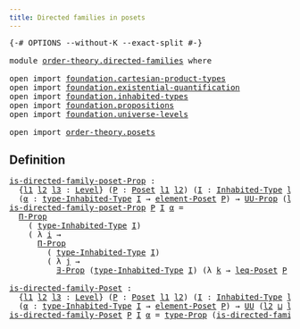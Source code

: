 ```yaml
---
title: Directed families in posets
---
```


<pre class="Agda"><a id="53" class="Symbol">{-#</a> <a id="57" class="Keyword">OPTIONS</a> <a id="65" class="Pragma">--without-K</a> <a id="77" class="Pragma">--exact-split</a> <a id="91" class="Symbol">#-}</a>

<a id="96" class="Keyword">module</a> <a id="103" href="order-theory.directed-families.html" class="Module">order-theory.directed-families</a> <a id="134" class="Keyword">where</a>

<a id="141" class="Keyword">open</a> <a id="146" class="Keyword">import</a> <a id="153" href="foundation.cartesian-product-types.html" class="Module">foundation.cartesian-product-types</a>
<a id="188" class="Keyword">open</a> <a id="193" class="Keyword">import</a> <a id="200" href="foundation.existential-quantification.html" class="Module">foundation.existential-quantification</a>
<a id="238" class="Keyword">open</a> <a id="243" class="Keyword">import</a> <a id="250" href="foundation.inhabited-types.html" class="Module">foundation.inhabited-types</a>
<a id="277" class="Keyword">open</a> <a id="282" class="Keyword">import</a> <a id="289" href="foundation.propositions.html" class="Module">foundation.propositions</a>
<a id="313" class="Keyword">open</a> <a id="318" class="Keyword">import</a> <a id="325" href="foundation.universe-levels.html" class="Module">foundation.universe-levels</a>

<a id="353" class="Keyword">open</a> <a id="358" class="Keyword">import</a> <a id="365" href="order-theory.posets.html" class="Module">order-theory.posets</a>
</pre>
## Definition

<pre class="Agda"><a id="is-directed-family-poset-Prop"></a><a id="413" href="order-theory.directed-families.html#413" class="Function">is-directed-family-poset-Prop</a> <a id="443" class="Symbol">:</a>
  <a id="447" class="Symbol">{</a><a id="448" href="order-theory.directed-families.html#448" class="Bound">l1</a> <a id="451" href="order-theory.directed-families.html#451" class="Bound">l2</a> <a id="454" href="order-theory.directed-families.html#454" class="Bound">l3</a> <a id="457" class="Symbol">:</a> <a id="459" href="Agda.Primitive.html#597" class="Postulate">Level</a><a id="464" class="Symbol">}</a> <a id="466" class="Symbol">(</a><a id="467" href="order-theory.directed-families.html#467" class="Bound">P</a> <a id="469" class="Symbol">:</a> <a id="471" href="order-theory.posets.html#731" class="Function">Poset</a> <a id="477" href="order-theory.directed-families.html#448" class="Bound">l1</a> <a id="480" href="order-theory.directed-families.html#451" class="Bound">l2</a><a id="482" class="Symbol">)</a> <a id="484" class="Symbol">(</a><a id="485" href="order-theory.directed-families.html#485" class="Bound">I</a> <a id="487" class="Symbol">:</a> <a id="489" href="foundation.inhabited-types.html#379" class="Function">Inhabited-Type</a> <a id="504" href="order-theory.directed-families.html#454" class="Bound">l3</a><a id="506" class="Symbol">)</a>
  <a id="510" class="Symbol">(</a><a id="511" href="order-theory.directed-families.html#511" class="Bound">α</a> <a id="513" class="Symbol">:</a> <a id="515" href="foundation.inhabited-types.html#524" class="Function">type-Inhabited-Type</a> <a id="535" href="order-theory.directed-families.html#485" class="Bound">I</a> <a id="537" class="Symbol">→</a> <a id="539" href="order-theory.posets.html#1145" class="Function">element-Poset</a> <a id="553" href="order-theory.directed-families.html#467" class="Bound">P</a><a id="554" class="Symbol">)</a> <a id="556" class="Symbol">→</a> <a id="558" href="foundation-core.propositions.html#1393" class="Function">UU-Prop</a> <a id="566" class="Symbol">(</a><a id="567" href="order-theory.directed-families.html#451" class="Bound">l2</a> <a id="570" href="Agda.Primitive.html#810" class="Primitive Operator">⊔</a> <a id="572" href="order-theory.directed-families.html#454" class="Bound">l3</a><a id="574" class="Symbol">)</a>
<a id="576" href="order-theory.directed-families.html#413" class="Function">is-directed-family-poset-Prop</a> <a id="606" href="order-theory.directed-families.html#606" class="Bound">P</a> <a id="608" href="order-theory.directed-families.html#608" class="Bound">I</a> <a id="610" href="order-theory.directed-families.html#610" class="Bound">α</a> <a id="612" class="Symbol">=</a>
  <a id="616" href="foundation-core.propositions.html#6694" class="Function">Π-Prop</a>
    <a id="627" class="Symbol">(</a> <a id="629" href="foundation.inhabited-types.html#524" class="Function">type-Inhabited-Type</a> <a id="649" href="order-theory.directed-families.html#608" class="Bound">I</a><a id="650" class="Symbol">)</a>
    <a id="656" class="Symbol">(</a> <a id="658" class="Symbol">λ</a> <a id="660" href="order-theory.directed-families.html#660" class="Bound">i</a> <a id="662" class="Symbol">→</a>
      <a id="670" href="foundation-core.propositions.html#6694" class="Function">Π-Prop</a>
        <a id="685" class="Symbol">(</a> <a id="687" href="foundation.inhabited-types.html#524" class="Function">type-Inhabited-Type</a> <a id="707" href="order-theory.directed-families.html#608" class="Bound">I</a><a id="708" class="Symbol">)</a>
        <a id="718" class="Symbol">(</a> <a id="720" class="Symbol">λ</a> <a id="722" href="order-theory.directed-families.html#722" class="Bound">j</a> <a id="724" class="Symbol">→</a>
          <a id="736" href="foundation.existential-quantification.html#1653" class="Function">∃-Prop</a> <a id="743" class="Symbol">(</a><a id="744" href="foundation.inhabited-types.html#524" class="Function">type-Inhabited-Type</a> <a id="764" href="order-theory.directed-families.html#608" class="Bound">I</a><a id="765" class="Symbol">)</a> <a id="767" class="Symbol">(λ</a> <a id="770" href="order-theory.directed-families.html#770" class="Bound">k</a> <a id="772" class="Symbol">→</a> <a id="774" href="order-theory.posets.html#1280" class="Function">leq-Poset</a> <a id="784" href="order-theory.directed-families.html#606" class="Bound">P</a> <a id="786" class="Symbol">(</a><a id="787" href="order-theory.directed-families.html#610" class="Bound">α</a> <a id="789" href="order-theory.directed-families.html#660" class="Bound">i</a><a id="790" class="Symbol">)</a> <a id="792" class="Symbol">(</a><a id="793" href="order-theory.directed-families.html#610" class="Bound">α</a> <a id="795" href="order-theory.directed-families.html#770" class="Bound">k</a><a id="796" class="Symbol">)</a> <a id="798" href="foundation-core.cartesian-product-types.html#590" class="Function Operator">×</a> <a id="800" href="order-theory.posets.html#1280" class="Function">leq-Poset</a> <a id="810" href="order-theory.directed-families.html#606" class="Bound">P</a> <a id="812" class="Symbol">(</a><a id="813" href="order-theory.directed-families.html#610" class="Bound">α</a> <a id="815" href="order-theory.directed-families.html#722" class="Bound">j</a><a id="816" class="Symbol">)</a> <a id="818" class="Symbol">(</a><a id="819" href="order-theory.directed-families.html#610" class="Bound">α</a> <a id="821" href="order-theory.directed-families.html#770" class="Bound">k</a><a id="822" class="Symbol">))))</a>

<a id="is-directed-family-Poset"></a><a id="828" href="order-theory.directed-families.html#828" class="Function">is-directed-family-Poset</a> <a id="853" class="Symbol">:</a>
  <a id="857" class="Symbol">{</a><a id="858" href="order-theory.directed-families.html#858" class="Bound">l1</a> <a id="861" href="order-theory.directed-families.html#861" class="Bound">l2</a> <a id="864" href="order-theory.directed-families.html#864" class="Bound">l3</a> <a id="867" class="Symbol">:</a> <a id="869" href="Agda.Primitive.html#597" class="Postulate">Level</a><a id="874" class="Symbol">}</a> <a id="876" class="Symbol">(</a><a id="877" href="order-theory.directed-families.html#877" class="Bound">P</a> <a id="879" class="Symbol">:</a> <a id="881" href="order-theory.posets.html#731" class="Function">Poset</a> <a id="887" href="order-theory.directed-families.html#858" class="Bound">l1</a> <a id="890" href="order-theory.directed-families.html#861" class="Bound">l2</a><a id="892" class="Symbol">)</a> <a id="894" class="Symbol">(</a><a id="895" href="order-theory.directed-families.html#895" class="Bound">I</a> <a id="897" class="Symbol">:</a> <a id="899" href="foundation.inhabited-types.html#379" class="Function">Inhabited-Type</a> <a id="914" href="order-theory.directed-families.html#864" class="Bound">l3</a><a id="916" class="Symbol">)</a>
  <a id="920" class="Symbol">(</a><a id="921" href="order-theory.directed-families.html#921" class="Bound">α</a> <a id="923" class="Symbol">:</a> <a id="925" href="foundation.inhabited-types.html#524" class="Function">type-Inhabited-Type</a> <a id="945" href="order-theory.directed-families.html#895" class="Bound">I</a> <a id="947" class="Symbol">→</a> <a id="949" href="order-theory.posets.html#1145" class="Function">element-Poset</a> <a id="963" href="order-theory.directed-families.html#877" class="Bound">P</a><a id="964" class="Symbol">)</a> <a id="966" class="Symbol">→</a> <a id="968" href="foundation-core.universe-levels.html#235" class="Primitive">UU</a> <a id="971" class="Symbol">(</a><a id="972" href="order-theory.directed-families.html#861" class="Bound">l2</a> <a id="975" href="Agda.Primitive.html#810" class="Primitive Operator">⊔</a> <a id="977" href="order-theory.directed-families.html#864" class="Bound">l3</a><a id="979" class="Symbol">)</a>
<a id="981" href="order-theory.directed-families.html#828" class="Function">is-directed-family-Poset</a> <a id="1006" href="order-theory.directed-families.html#1006" class="Bound">P</a> <a id="1008" href="order-theory.directed-families.html#1008" class="Bound">I</a> <a id="1010" href="order-theory.directed-families.html#1010" class="Bound">α</a> <a id="1012" class="Symbol">=</a> <a id="1014" href="foundation-core.propositions.html#1495" class="Function">type-Prop</a> <a id="1024" class="Symbol">(</a><a id="1025" href="order-theory.directed-families.html#413" class="Function">is-directed-family-poset-Prop</a> <a id="1055" href="order-theory.directed-families.html#1006" class="Bound">P</a> <a id="1057" href="order-theory.directed-families.html#1008" class="Bound">I</a> <a id="1059" href="order-theory.directed-families.html#1010" class="Bound">α</a><a id="1060" class="Symbol">)</a>
</pre>